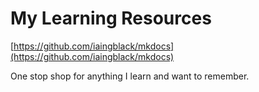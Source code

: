 # My Learning Resources

[https://github.com/iaingblack/mkdocs](https://github.com/iaingblack/mkdocs)

One stop shop for anything I learn and want to remember.
